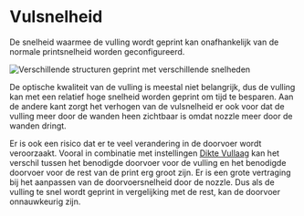 Vulsnelheid
====
De snelheid waarmee de vulling wordt geprint kan onafhankelijk van de normale printsnelheid worden geconfigureerd.

![Verschillende structuren geprint met verschillende snelheden](../../../articles/images/speed_difference.png)

De optische kwaliteit van de vulling is meestal niet belangrijk, dus de vulling kan met een relatief hoge snelheid worden geprint om tijd te besparen. Aan de andere kant zorgt het verhogen van de vulsnelheid er ook voor dat de vulling meer door de wanden heen zichtbaar is omdat nozzle meer door de wanden dringt.

Er is ook een risico dat er te veel verandering in de doorvoer wordt veroorzaakt. Vooral in combinatie met instellingen [Dikte Vullaag](../infill/infill_sparse_thickness.md) kan het verschil tussen het benodigde doorvoer voor de vulling en het benodigde doorvoer voor de rest van de print erg groot zijn. Er is een grote vertraging bij het aanpassen van de doorvoersnelheid door de nozzle. Dus als de vulling te snel wordt geprint in vergelijking met de rest, kan de doorvoer onnauwkeurig zijn.